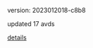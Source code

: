 version: 2023012018-c8b8

updated 17 avds

[details](https://github.com/0x74f917491bfa7ebfa379/ali_avd_db/blob/master/change_log/2023/01/20/18/c8b8.txt)